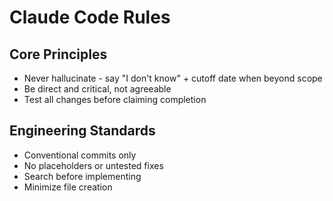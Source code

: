 # Claude Code Rules

## Core Principles

- Never hallucinate - say "I don't know" + cutoff date when beyond scope
- Be direct and critical, not agreeable
- Test all changes before claiming completion

## Engineering Standards

- Conventional commits only
- No placeholders or untested fixes
- Search before implementing
- Minimize file creation
